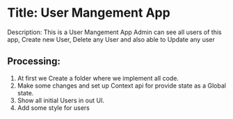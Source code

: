 <h1>Title: User Mangement App</h1>
<article> <span> Description: </span> This is a User Mangement App Admin can see all users of this app, Create new User, Delete any User and also able to Update any user </article>

<h2> Processing: </h2>
<ol type="1">
  <li> At first we Create a folder where we implement all code. </li>
  <li> Make some changes and set up Context api for provide state as a Global state. </li>
  <li> Show all initial Users in out UI. </li>
  <li> Add some style for users </li>
   
</ol>  

